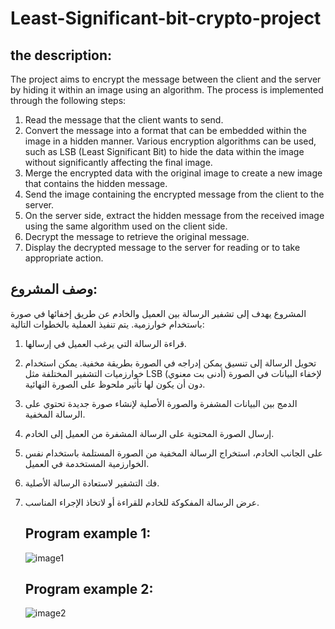 # Least-Significant-bit-crypto-project
## the description:
The project aims to encrypt the message between the client and the server by hiding it within an image using an algorithm. The process is implemented through the following steps:
1. Read the message that the client wants to send.
2. Convert the message into a format that can be embedded within the image in a hidden manner. Various encryption algorithms can be used, such as LSB (Least Significant Bit) to hide the data within the image without significantly affecting the final image.
3. Merge the encrypted data with the original image to create a new image that contains the hidden message.
4. Send the image containing the encrypted message from the client to the server.
5. On the server side, extract the hidden message from the received image using the same algorithm used on the client side.
6. Decrypt the message to retrieve the original message.
7. Display the decrypted message to the server for reading or to take appropriate action.

## وصف المشروع: 
المشروع يهدف إلى تشفير الرسالة بين العميل والخادم عن طريق إخفائها في صورة باستخدام خوارزمية. يتم تنفيذ العملية بالخطوات التالية:
1. قراءة الرسالة التي يرغب العميل في إرسالها.
2. تحويل الرسالة إلى تنسيق يمكن إدراجه في الصورة بطريقة مخفية. يمكن استخدام خوارزميات التشفير المختلفة مثل LSB (أدنى بت معنوي) لإخفاء البيانات في الصورة دون أن يكون لها تأثير ملحوظ على الصورة النهائية.
3. الدمج بين البيانات المشفرة والصورة الأصلية لإنشاء صورة جديدة تحتوي على الرسالة المخفية.
4. إرسال الصورة المحتوية على الرسالة المشفرة من العميل إلى الخادم.
5. على الجانب الخادم، استخراج الرسالة المخفية من الصورة المستلمة باستخدام نفس الخوارزمية المستخدمة في العميل.
6. فك التشفير لاستعادة الرسالة الأصلية.
7. عرض الرسالة المفكوكة للخادم للقراءة أو لاتخاذ الإجراء المناسب.

   ## Program example 1:
   ![image1](https://github.com/HavedAlhadi/chat-clinte-and-server-by-C-sharp/assets/130609547/17726bf0-d249-4a0d-89fe-8bdc6f2bb483)

   ## Program example 2:
   ![image2](https://github.com/HavedAlhadi/chat-clinte-and-server-by-C-sharp/assets/130609547/001eb99c-b4f9-47fa-abf0-952b36b285e2)
